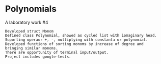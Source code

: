 # Polynomials
A laboratory work #4
	
	Developed struct Monom
	Defined class Polynomial, showed as cycled list with iomaginary head.
	Suporting operaor +, -, multiplying with constanta or polynomial.
	Developed functions of sorting monoms by increase of degree and bringing similar monoms.
	There are opportunity of terminal input/output.
	Project includes google-tests.